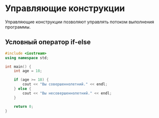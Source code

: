 # Управляющие конструкции

Управляющие конструкции позволяют управлять потоком выполнения программы.

## Условный оператор if-else

```cpp
#include <iostream>
using namespace std;

int main() {
    int age = 18;

    if (age >= 18) {
        cout << "Вы совершеннолетний." << endl;
    } else {
        cout << "Вы несовершеннолетний." << endl;
    }

    return 0;
}